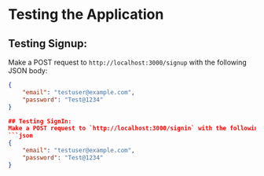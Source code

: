 # Testing the Application

## Testing Signup:
Make a POST request to `http://localhost:3000/signup` with the following JSON body:
```json
{
    "email": "testuser@example.com",
    "password": "Test@1234"
}

## Testing SignIn:
Make a POST request to `http://localhost:3000/signin` with the following JSON body:
```json
{
    "email": "testuser@example.com",
    "password": "Test@1234"
}
